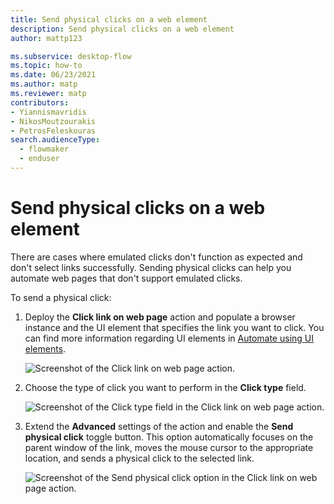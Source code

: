 ```yaml
---
title: Send physical clicks on a web element
description: Send physical clicks on a web element
author: mattp123

ms.subservice: desktop-flow
ms.topic: how-to
ms.date: 06/23/2021
ms.author: matp
ms.reviewer: matp
contributors:
- Yiannismavridis
- NikosMoutzourakis
- PetrosFeleskouras
search.audienceType: 
  - flowmaker
  - enduser
---
```


# Send physical clicks on a web element

There are cases where emulated clicks don't function as expected and don't select links successfully. Sending physical clicks can help you automate web pages that don't support emulated clicks. 

To send a physical click:

1. Deploy the **Click link on web page** action and populate a browser instance and the UI element that specifies the link you want to click. You can find more information regarding UI elements in [Automate using UI elements](../ui-elements.md).

    ![Screenshot of the Click link on web page action.](media\send-physical-clicks-web-element\click-link-web-page-action.png)

1. Choose the type of click you want to perform in the **Click type** field. 

    ![Screenshot of the Click type field in the Click link on web page action.](media\send-physical-clicks-web-element\click-link-web-page-action-click-type.png)

1. Extend the **Advanced** settings of the action and enable the **Send physical click** toggle button. This option automatically focuses on the parent window of the link, moves the mouse cursor to the appropriate location, and sends a physical click to the selected link.

   ![Screenshot of the Send physical click option in the Click link on web page action.](media\send-physical-clicks-web-element\click-link-web-page-action-advanced.png)
